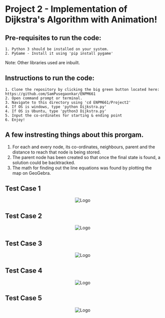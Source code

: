 <h1>Project 2 - Implementation of Dijkstra's Algorithm with Animation!</h1>

  <h2>Pre-requisites to run the code:</h2>

    1. Python 3 should be installed on your system.
    2. PyGame - Install it using 'pip install pygame'

Note:  Other libraries used are inbuilt.</br>

  <h2>Instructions to run the code:</h2>
  
    1. Clone the repository by clicking the big green button located here: https://github.com/SamPusegaonkar/ENPM661
    2. Open command prompt or terminal.
    3. Navigate to this directory using 'cd ENPM661/Project2'
    4. If OS is windows, type 'python Dijkstra.py'
    4. If OS is Ubuntu, type 'python3 Dijkstra.py'
    5. Input the co-ordinates for starting & ending point
    6. Enjoy!


## A few instresting things about this prorgam.
  1. For each and every node, its co-ordinates, neighbours, parent and the distance to reach that node is being stored.
  2. The parent node has been created so that once the final state is found, a solution could be backtracked.
  3. The math for finding out the line equations was found by plotting the map on GeoGebra.

<h2> Test Case 1 </h2>

<p align="center">
  <img src="https://user-images.githubusercontent.com/12711480/110245177-1e649c80-7f30-11eb-8c37-7e5da186f337.gif" alt="Logo"/>
</p>
<h2> Test Case 2 </h2>

<p align="center">
  <img src="https://user-images.githubusercontent.com/12711480/110245227-46540000-7f30-11eb-9fa4-c52f53260e6e.gif" alt="Logo"/>
</p>

<h2> Test Case 3 </h2>

<p align="center">
  
  <img src="https://user-images.githubusercontent.com/12711480/110245347-acd91e00-7f30-11eb-861e-2782e4ff6dc6.gif" alt="Logo"/>
</p>

<h2> Test Case 4 </h2>

<p align="center">
  <img src="https://user-images.githubusercontent.com/12711480/110245494-5d472200-7f31-11eb-87c2-6eeacfd0eff6.gif" alt="Logo"/>
</p>

<h2> Test Case 5 </h2>

<p align="center">
  <img src="https://user-images.githubusercontent.com/12711480/110245230-481dc380-7f30-11eb-877a-bbdd6b1f8560.gif" alt="Logo"/>
</p>
